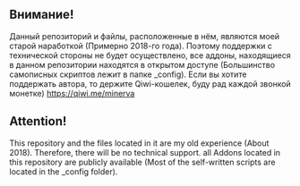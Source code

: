 ## Внимание!
Данный репозиторий и файлы, расположенные в нём, являются моей старой наработкой (Примерно 2018-го года). Поэтому поддержки с технической стороны не будет осуществлено, все аддоны, находящиеся в данном репозитории находятся в открытом доступе (Большинство самописных скриптов лежит в папке _config). Если вы хотите поддержать автора, то держите Qiwi-кошелек, буду рад каждой звонкой монетке)
https://qiwi.me/minerva

## Attention!
This repository and the files located in it are my old experience (About 2018). Therefore, there will be no technical support. all Addons located in this repository are publicly available (Most of the self-written scripts are located in the _config folder).
